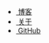 <ul>
  <li><a id="blog" href="/"><span class="fa fa-free-code-camp fa-lg"></span>&nbsp;博客</a></li>
  <li><a id="about" href="/about/"><span class="fa fa-star fa-lg"></span>&nbsp;关于</a></li>
  <li><a href="https://github.com/WangWenzhuang"><span class="fa fa-github fa-lg"></span>&nbsp;GitHub</a></li>
</ul>